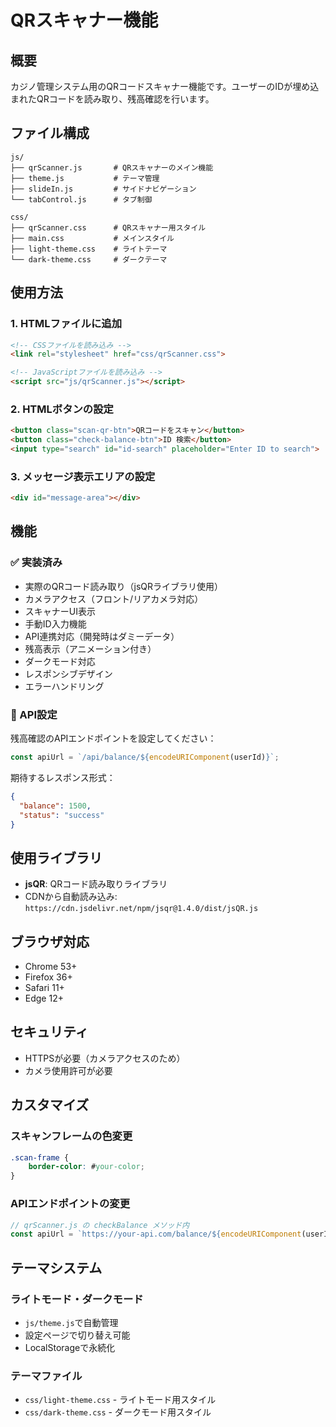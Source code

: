 # QRスキャナー機能

## 概要
カジノ管理システム用のQRコードスキャナー機能です。ユーザーのIDが埋め込まれたQRコードを読み取り、残高確認を行います。

## ファイル構成
```
js/
├── qrScanner.js       # QRスキャナーのメイン機能
├── theme.js           # テーマ管理
├── slideIn.js         # サイドナビゲーション
└── tabControl.js      # タブ制御

css/
├── qrScanner.css      # QRスキャナー用スタイル
├── main.css           # メインスタイル
├── light-theme.css    # ライトテーマ
└── dark-theme.css     # ダークテーマ
```

## 使用方法

### 1. HTMLファイルに追加
```html
<!-- CSSファイルを読み込み -->
<link rel="stylesheet" href="css/qrScanner.css">

<!-- JavaScriptファイルを読み込み -->
<script src="js/qrScanner.js"></script>
```

### 2. HTMLボタンの設定
```html
<button class="scan-qr-btn">QRコードをスキャン</button>
<button class="check-balance-btn">ID 検索</button>
<input type="search" id="id-search" placeholder="Enter ID to search">
```

### 3. メッセージ表示エリアの設定
```html
<div id="message-area"></div>
```

## 機能

### ✅ 実装済み
- 実際のQRコード読み取り（jsQRライブラリ使用）
- カメラアクセス（フロント/リアカメラ対応）
- スキャナーUI表示
- 手動ID入力機能
- API連携対応（開発時はダミーデータ）
- 残高表示（アニメーション付き）
- ダークモード対応
- レスポンシブデザイン
- エラーハンドリング

### 🔧 API設定
残高確認のAPIエンドポイントを設定してください：
```javascript
const apiUrl = `/api/balance/${encodeURIComponent(userId)}`;
```

期待するレスポンス形式：
```json
{
  "balance": 1500,
  "status": "success"
}
```

## 使用ライブラリ

- **jsQR**: QRコード読み取りライブラリ
- CDNから自動読み込み: `https://cdn.jsdelivr.net/npm/jsqr@1.4.0/dist/jsQR.js`

## ブラウザ対応

- Chrome 53+
- Firefox 36+
- Safari 11+
- Edge 12+

## セキュリティ

- HTTPSが必要（カメラアクセスのため）
- カメラ使用許可が必要

## カスタマイズ

### スキャンフレームの色変更
```css
.scan-frame {
    border-color: #your-color;
}
```

### APIエンドポイントの変更
```javascript
// qrScanner.js の checkBalance メソッド内
const apiUrl = `https://your-api.com/balance/${encodeURIComponent(userId)}`;
```

## テーマシステム

### ライトモード・ダークモード
- `js/theme.js`で自動管理
- 設定ページで切り替え可能
- LocalStorageで永続化

### テーマファイル
- `css/light-theme.css` - ライトモード用スタイル
- `css/dark-theme.css` - ダークモード用スタイル
